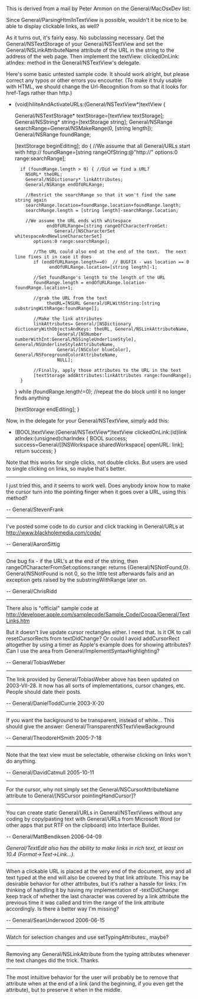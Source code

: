 

This is derived from a mail by Peter Ammon on the General/MacOsxDev list:

Since General/ParsingHtmlInTextView is possible, wouldn't it be nice to be able to display clickable links, as well?

As it turns out, it's fairly easy.  No subclassing necessary.  Get the General/NSTextStorage of your General/NSTextView and set the General/NSLinkAttributeName attribute of the URL in the string to the address of the web page.  Then implement the 
textView: clickedOnLink: atIndex: method in the General/NSTextView's delegate.

Here's some basic untested sample code. It should work alright, but please correct any typos or other errors you encounter. (To make it truly usable with HTML, we should change the Url-Recognition from so that it looks for href-Tags rather than http.)


    
- (void)hiliteAndActivateURLs:(General/NSTextView*)textView {

	General/NSTextStorage* textStorage=[textView textStorage];
	General/NSString* string=[textStorage string];
	General/NSRange searchRange=General/NSMakeRange(0, [string length]);
	General/NSRange foundRange;

	[textStorage beginEditing];
	do {
		//We assume that all General/URLs start with http://
		foundRange=[string rangeOfString:@"http://" options:0 range:searchRange];

		if (foundRange.length > 0) { //Did we find a URL?
		  NSURL* theURL;
		  General/NSDictionary* linkAttributes;
		  General/NSRange endOfURLRange;

		  //Restrict the searchRange so that it won't find the same string again
		  searchRange.location=foundRange.location+foundRange.length;
		  searchRange.length = [string length]-searchRange.location;

		  //We assume the URL ends with whitespace
                  endOfURLRange=[string rangeOfCharacterFromSet:
                     General/[NSCharacterSet whitespaceAndNewlineCharacterSet]
		     options:0 range:searchRange];

	         //The URL could also end at the end of the text.  The next line fixes it in case it does
	         if (endOfURLRange.length==0)  // BUGFIX - was location == 0
                   endOfURLRange.location=[string length]-1;

	         //Set foundRange's length to the length of the URL
	         foundRange.length = endOfURLRange.location-foundRange.location+1;

	         //grab the URL from the text
                  theURL=[NSURL General/URLWithString:[string substringWithRange:foundRange]];

	         //Make the link attributes
	         linkAttributes= General/[NSDictionary dictionaryWithObjectsAndKeys: theURL, General/NSLinkAttributeName,
                      General/[NSNumber numberWithInt:General/NSSingleUnderlineStyle], General/NSUnderlineStyleAttributeName,
                      General/[NSColor blueColor], General/NSForegroundColorAttributeName,
                      NULL];

	         //Finally, apply those attributes to the URL in the text
	         [textStorage addAttributes:linkAttributes range:foundRange];
		}

	 } while (foundRange.length!=0); //repeat the do block until it no longer finds anything

	[textStorage endEditing];
}



Now, in the delegate for your General/NSTextView, simply add this:

    
- (BOOL)textView:(General/NSTextView*)textView clickedOnLink:(id)link 
atIndex:(unsigned)charIndex {
     BOOL success;
     success=General/[[NSWorkspace sharedWorkspace] openURL: link];
     return success;
}



Note that this works for single clicks, not double clicks.  But users 
are used to single clicking on links, so maybe that's better.

----

I just tried this, and it seems to work well.  Does anybody know how to make the cursor turn into the pointing finger when it goes over a URL, using this method?

-- General/StevenFrank

----

I've posted some code to do cursor and click tracking in General/URLs at http://www.blackholemedia.com/code/

-- General/AaronSittig

----

One bug fix - if the URL's at the end of the string, then rangeOfCharacterFromSet:options:range: returns {General/NSNotFound,0}. General/NSNotFound is not 0, so the little test afterwards fails and an exception gets raised by the substringWithRange later on.

-- General/ChrisRidd

----

There also is "official" sample code at http://developer.apple.com/samplecode/Sample_Code/Cocoa/General/TextLinks.htm

But it doesn't live update cursor rectangles either. I need that. Is it OK to call resetCursorRects from textDidChange? Or could I avoid addCursorRect altogether by using a timer as Apple's example does for showing attributes? Can I use the area from General/ImplementSyntaxHighlighting?

-- General/TobiasWeber

----

The link provided by General/TobiasWeber above has been updated on 2003-VII-28.  It now has all sorts of implementations, cursor changes, etc.  People should date their posts.

-- General/DanielToddCurrie 2003-X-20

----

If you want the background to be transparent, instead of white... This should give the answer: General/TransparentNSTextViewBackground

-- General/TheodoreHSmith 2005-7-18

----

Note that the text view must be selectable, otherwise clicking on links won't do anything.

-- General/DavidCatmull 2005-10-11

----

For the cursor, why not simply set the General/NSCursorAttributeName attribute to General/[NSCursor pointingHandCursor]?

----

You can create static General/URLs in General/NSTextViews without any coding by copy/pasting text with General/URLs from Microsoft Word (or other apps that put RTF on the clipboard) into Interface Builder.

-- General/MattBendiksen 2006-04-09

*General/TextEdit also has the ability to make links in rich text, at least on 10.4 (Format->Text->Link...).*

----

When a clickable URL is placed at the very end of the document, any and all text typed at the end will also be covered by that link attribute.  This may be desirable behavior for other attributes, but it's rather a hassle for links.  I'm thinking of handling it by having my implementation of -textDidChange: keep track of whether the last character was covered by a link attribute the previous time it was called and trim the range of the link attribute accordingly.  Is there a better way I'm missing?

-- General/SeanUnderwood 2006-06-15

----
Watch for selection changes and use setTypingAttributes:, maybe?

----
Removing any General/NSLinkAttribute from the typing attributes whenever the text changes did the trick.  Thanks.

----
The most intuitive behavior for the user will probably be to remove that attribute when at the end of a link (and the beginning, if you even get the attribute), but to preserve it when in the middle.